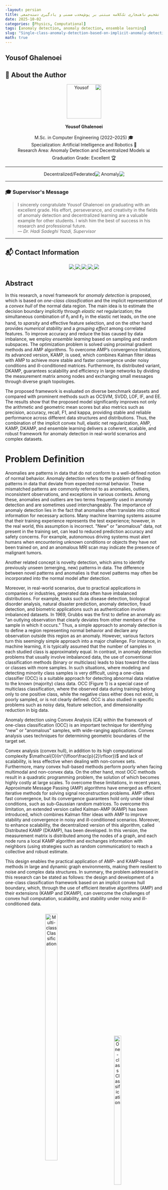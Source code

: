 ```yaml
---
-layout: persian
title: تشخیص ناهنجاری تک‌کلاسه مبتنی بر پوش‌محدب ضمنی و یادگیری دسته‌جمعی
date: 2025-10-02
categories: [Physics, Computational]
tags: [anomaly detection, anomaly detection, ensemble learning]
slug: "Single-class-anomaly-detection-based-on-implicit-anomaly-detection-and-ensemble-learning"
math: true
---
```


## Yousof Ghalenoei

## 👤 About the Author

<p align=center dir=rtl>
  <img src=https://github.com/YousofLHC.png width=110 alt=Yousof Ghalenoei avatar><br><br>
  <b>Yousof Ghalenoei</b><br><br>
  🎓 M.Sc. in Computer Engineering (2022–2025)<br>
  🤖 Specialization: Artificial Intelligence and Robotics<br>
  📊 Research Area: Anomaly Detection and Decentralized Models<br>
  🏆 Graduation Grade: Excellent
</p>

---
<p align=center dir=rtl>
  <img src=https://img.shields.io/badge/Research-Anomaly%20Detection-DC2626?style=flat-square&labelColor=4B5563&logo=chart-bar&logoColor=white alt=Anomaly Detection>
  <img src=https://img.shields.io/badge/Research-Decentralized%20%2F%20Federated%20ML-2563EB?style=flat-square&labelColor=4B5563&logo=network&logoColor=white alt=Decentralized/Federated ML>
</p>

---

### 🎓 Supervisor's Message  
> I sincerely congratulate Yousof Ghalenoei on graduating with an excellent grade. His effort, perseverance, and creativity in the fields of anomaly detection and decentralized learning are a valuable example for other students. I wish him the best of success in his research and professional future.  
> — *Dr. Hadi Sadeghi Yazdi, Supervisor*

---

## 📬 Contact Information  

<p align=center>
  <a href=https://github.com/YousofLHC>
    <img src=https://img.shields.io/badge/GitHub-YousofLHC-181717?logo=github&logoColor=white&style=flat-square />
  </a>
  <a href=https://www.linkedin.com/in/yousof-ghalenoei-71899315b>
    <img src=https://img.shields.io/badge/LinkedIn-Yousof%20Ghalenoei-0A66C2?logo=linkedin&logoColor=white&style=flat-square />
  </a>
  <a href=https://t.me/Yousof_LHC>
    <img src=https://img.shields.io/badge/Telegram-@Yousof__LHC-26A5E4?logo=telegram&logoColor=white&style=flat-square />
  </a>
  <a href=mailto:yousof.ghalenoei@gmail.com>
    <img src=https://img.shields.io/badge/Email-yousof.ghalenoei%40gmail.com-EA4335?logo=gmail&logoColor=white&style=flat-square />
  </a>
  <a href=https://twitter.com/YousofLHC>
    <img src=https://img.shields.io/badge/Twitter-@YousofLHC-1DA1F2?logo=twitter&logoColor=white&style=flat-square />
  </a>
</p>


## Abstract

In this research, a novel framework for *anomaly detection* is proposed, which is based on *one-class classification* and the implicit representation of a *convex hull* of the normal data region. The main idea is to estimate the decision boundary implicitly through *elastic net* regularization; the simultaneous combination of $\ell_1$ and $\ell_2$ in the elastic net leads, on the one hand, to *sparsity* and effective feature selection, and on the other hand provides *numerical stability* and a *grouping effect* among correlated features. To improve accuracy and reduce the bias caused by data imbalance, we employ *ensemble learning* based on sampling and random subspaces. The optimization problem is solved using proximal gradient methods and AMP algorithms. To overcome AMP’s convergence limitations, its advanced version, KAMP, is used, which combines Kalman filter ideas with AMP to achieve more stable and faster convergence under noisy conditions and ill-conditioned matrices. Furthermore, its distributed variant, DKAMP, guarantees scalability and efficiency in large networks by dividing the measurement matrix among nodes and exchanging small messages through diverse graph topologies.  

The proposed framework is evaluated on diverse benchmark datasets and compared with prominent methods such as OCSVM, SVDD, LOF, IF, and EE. The results show that the proposed model significantly improves not only the arithmetic and geometric mean scores but also metrics such as precision, accuracy, recall, F1, and kappa, providing stable and reliable performance across different data structures and distributions. Thus, the combination of the implicit convex hull, elastic net regularization, AMP, KAMP, DKAMP, and ensemble learning delivers a coherent, scalable, and robust framework for anomaly detection in real-world scenarios and complex datasets.


  

# Problem Definition

Anomalies are patterns in data that do not conform to a well-defined notion of normal behavior. Anomaly detection refers to the problem of finding patterns in data that deviate from expected normal behavior. These mismatched patterns are commonly referred to as anomalies, outliers, inconsistent observations, and exceptions in various contexts. Among these, anomalies and outliers are two terms frequently used in anomaly detection and are sometimes used interchangeably. The importance of anomaly detection lies in the fact that anomalies often translate into critical information for necessary actions. Many machine learning systems assume that their training experience represents the test experience; however, in the real world, this assumption is incorrect. "New" or "anomalous" data, not present in the training set, can lead to reduced prediction accuracy and safety concerns. For example, autonomous driving systems must alert humans when encountering unknown conditions or objects they have not been trained on, and an anomalous MRI scan may indicate the presence of malignant tumors.  

Another related concept is novelty detection, which aims to identify previously unseen (emerging, new) patterns in data. The difference between novel patterns and anomalies is that novel patterns may often be incorporated into the normal model after detection.  

Moreover, in real-world scenarios, due to practical applications in companies or industries, generated data often have imbalanced distributions. For example, tasks such as disease detection, biological disorder analysis, natural disaster prediction, anomaly detection, fraud detection, and biometric applications such as authentication involve imbalanced datasets. In 1969, Grubbs was the first to define an anomaly as: "an outlying observation that clearly deviates from other members of the sample in which it occurs." Thus, a simple approach to anomaly detection is to define a region representing normal behavior and declare any observation outside this region as an anomaly. However, various factors turn this seemingly simple approach into a major challenge. For instance, in machine learning, it is typically assumed that the number of samples in each studied class is approximately equal. In contrast, in anomaly detection problems that usually involve imbalanced data, the use of conventional classification methods (binary or multiclass) leads to bias toward the class or classes with more samples. In such situations, where modeling and detecting minority class samples is very difficult, using a one-class classifier (OCC) is a suitable approach for detecting abnormal data relative to the known (majority) class data. OCC (Figure 1) is a special case of multiclass classification, where the observed data during training belong only to one positive class, while the negative class either does not exist, is poorly sampled, or is not clearly defined. OCC is also studied in specific problems such as noisy data, feature selection, and dimensionality reduction in big data.  

Anomaly detection using Convex Analysis (CA) within the framework of one-class classification (OCC) is an important technique for identifying "new" or "anomalous" samples, with wide-ranging applications. Convex analysis uses techniques for determining geometric boundaries of the target set.  

Convex analysis (convex hull), in addition to its high computational complexity $\mathcal{O}(n^{\lfloor\frac{p}{2}\rfloor})$ and lack of scalability, is less effective when dealing with non-convex sets. Furthermore, many convex hull-based methods perform poorly when facing multimodal and non-convex data. On the other hand, most OCC methods result in a quadratic programming problem, the solution of which becomes highly costly at large scales. To overcome these limitations, in recent years, Approximate Message Passing (AMP) algorithms have emerged as efficient iterative methods for solving signal reconstruction problems. AMP offers fast convergence, but its convergence guarantees hold only under ideal conditions, such as sub-Gaussian random matrices. To overcome this limitation, an extended version called Kalman-AMP (KAMP) has been introduced, which combines Kalman filter ideas with AMP to improve stability and convergence in noisy and ill-conditioned scenarios. Moreover, to enhance scalability, the decentralized version of this algorithm, called Distributed KAMP (DKAMP), has been developed. In this version, the measurement matrix is distributed among the nodes of a graph, and each node runs a local KAMP algorithm and exchanges information with neighbors (using strategies such as random communication) to reach a collective and robust estimate.  

This design enables the practical application of AMP- and KAMP-based methods in large and dynamic graph environments, making them resilient to noise and complex data structures. In summary, the problem addressed in this research can be stated as follows: the design and development of a one-class classification framework based on an implicit convex hull boundary, which, through the use of efficient iterative algorithms (AMP) and their extensions (KAMP and DKAMP), can overcome the challenges of convex hull computation, scalability, and stability under noisy and ill-conditioned data.


<div align="center">
  <div style="display: inline-block; margin: 10px;">
    <img src="/assets/Toolkitimages/ThesisInfoGhalenoei/MultiClassClassification.png" alt="Multi-class Classification" width="45%">
    <br>
    <em>(a) Multi-class Classification</em>
  </div>
  <div style="display: inline-block; margin: 10px;">
    <img src="/assets/Toolkitimages/ThesisInfoGhalenoei/OneClassClassification.png" alt="One-class Classification" width="35%">
    <br>
    <em>(b) One-class Classification</em>
  </div>
</div>
**Figure 1:** Difference between one-class and multi-class classifiers

## A Part of the Reviewed Literature


<div align="center">
  <div style="display: inline-block; margin: 10px;">
    <img src="/assets/Toolkitimages/ThesisInfoGhalenoei/+ProposalSparse.png" alt="Sparse Methods Literature" width="100%">
    <br>
    <em>A part of the reviewed literature related to sparse methods</em>
  </div>
</div>

  
## Theoretical Foundations

### Introduction to Proximal Algorithms

Proximal Algorithms are a class of optimization methods for solving convex problems. Similar to the role of Newton's method in smooth and small-scale problems, these algorithms are considered standard tools for nonsmooth, constrained, large-scale, and distributed problems.  

The main advantage of these methods is their ability to handle large datasets and high-dimensional problems. The fundamental operation in these algorithms is **computing the proximal operator**, which is equivalent to solving a small convex optimization problem. These subproblems often have closed-form solutions or can be solved with simple and fast methods.

#### 1.1 Definition

If $f: \mathbb{R}^n \to \mathbb{R} \cup \{+\infty\}$ is a convex function, its proximal operator is defined as follows:

$$
\text{prox}_{\lambda f}(v) = \arg\min_x \Big( f(x) + \tfrac{1}{2\lambda}\|x - v\|_2^2 \Big)
$$
This definition ensures that for any vector $v$ there exists a unique solution.

#### 1.2 Interpretations

- **Geometric View:** The proximal operator moves the point $v$ toward the minimizer set of the function $f$, establishing a trade-off between staying close to $v$ and reducing the value of $f(x)$.  
- **Relation to Projection:** If $f$ is the indicator function of a convex set, the proximal operator is exactly the projection onto that set.  
- **Dynamic View:** The proximal operator can be seen as a step in iterative dynamic methods that follow the optimal path.

#### 1.3 Examples

Some important examples of proximal operators that frequently appear in applications:

- $\ell_2$ function: its proximal operator is simply a scaling of the vector.  
- $\ell_1$ function: its proximal operator is the soft-thresholding operator, commonly used to induce sparsity.  
- Indicator function of a set: the proximal operator is equal to the projection onto that set.  
- Various combinations: by summing different convex functions, the proximal operator can generate more complex behaviors.  

### Properties of Proximal Operators

In this section, the basic properties of proximal operators are reviewed. These properties play a key role in analyzing algorithm convergence and designing methods for computing the operators.  

#### 2.1 Separability Property

If the function $f$ is separable over variables, i.e., written as  
$f(x, y) = \varphi(x) + \psi(y)$,  
then the proximal operator also separates:

$$
\text{prox}_f(v, w) = (\text{prox}_\varphi(v), \text{prox}_\psi(w))
$$

More generally, if $f(x) = \sum_{i=1}^n f_i(x_i)$, then the $i$-th component of the proximal operator is:

$$
(\text{prox}_f(v))_i = \text{prox}_{f_i}(v_i)
$$

This property allows proximal operators for large functions to be computed in parallel and independently.
#### 2.2 Basic Operations

Some important properties that allow rewriting proximal operators:

- **Post-composition:**  
  If $f(x) = \alpha \varphi(x) + b$ with $\alpha > 0$, then  
  $\text{prox}_{\lambda f}(v) = \text{prox}_{\alpha \lambda \varphi}(v)$  

- **Pre-composition:**  
  If $f(x) = \varphi(\alpha x + b)$, then  

  $$
  \text{prox}_{\lambda f}(v) = \tfrac{1}{\alpha}\Big(\text{prox}_{\alpha^2 \lambda \varphi}(\alpha v + b) - b\Big)
  $$

- If $f(x) = \varphi(Qx)$ and $Q$ is an orthogonal matrix  

  $$
  \text{prox}_{\lambda f}(v) = Q^T \text{prox}_{\lambda \varphi}(Qv)
  $$

- **Adding a linear term:**  
  If $f(x) = \varphi(x) + a^T x + b$, then  

  $$
  \text{prox}_{\lambda f}(v) = \text{prox}_{\lambda \varphi}(v - \lambda a)
  $$

- **Quadratic regularization:**  
  If $f(x) = \varphi(x) + \tfrac{\rho}{2}\|x-a\|^2$, the proximal can be computed with modified weights and shifts  

$$
\text{prox}_{\lambda f}(v) = \text{prox}_{\bar{\lambda} \varphi}\big((\bar{\lambda}/\lambda)v + (\rho \bar{\lambda})a\big),
$$

where  

$$
\bar{\lambda} = \tfrac{\lambda}{1 + \lambda \rho}.
$$

These results have wide applications in image and signal processing.
#### 2.3 Fixed Points

A fundamental property is that $x^\star$ is the minimizer of the function $f$ if and only if

$$
x^\star = \text{prox}_f(x^\star)
$$

In other words, the optimal points are exactly the fixed points of the proximal operator. This connection underlies many proximal algorithms based on fixed-point iterations.

#### 2.4 Strongly Contractive Property

The proximal operator is strongly contractive. That is, for any $x, y$ we have:

$$
\|\text{prox}_f(x) - \text{prox}_f(y)\|^2 \leq (x - y)^T(\text{prox}_f(x) - \text{prox}_f(y))
$$

This fundamental property allows the convergence of algorithms to be proven.

### Interpretations of the Proximal Operator

In this section, several perspectives are provided to better understand proximal operators. These interpretations show how proximals connect to familiar concepts in optimization and mathematical analysis.

#### 3.1 Moreau–Yosida Regularization

- The proximal operator can be viewed as a way of smoothing convex functions.  
- The definition of Moreau–Yosida regularization:  

$$
f_\lambda(x) = \min_z \Big( f(z) + \tfrac{1}{2\lambda}\|z - x\|^2 \Big)
$$

- This function is a smooth approximation of $f$.  
- The gradient of this approximation is given by:

$$
\nabla f_\lambda(x) = \tfrac{1}{\lambda}(x - \text{prox}_{\lambda f}(x))
$$

- This perspective shows that proximal operators can serve as tools for defining smooth functions and computing stable gradients.
#### 3.2 Interpretation Based on the Resolvent of the Subdifferential

- Proximal operators can be seen as the inverse of the operator $(I + \lambda \partial f)$:  

$$
\text{prox}_{\lambda f} = (I + \lambda \partial f)^{-1}
$$

- This interpretation has a close connection to monotone operator theory.  
- It explains why proximal operators are naturally linked to optimality conditions and fixed-point theory.  

#### 3.3 Modified Gradient Step

- The proximal operator can be interpreted as a modified gradient step that includes a quadratic penalty.  
- For an iteration of the form:

$$
x^{+} = \text{prox}_{\lambda f}(x - \lambda \nabla g(x))
$$

- This method is similar to gradient descent but is applicable to nonsmooth and constrained problems.  
- **Conclusion:** Proximal operators act like gradient descent but provide greater stability in the presence of constraints or nonsmooth terms.
#### 3.4 Trust Region Problem

- Proximal operators can be viewed as solving an optimization problem with a trust region:  

$$
\min_z \Big( f(z) + \tfrac{1}{2\lambda}\|z - x\|^2 \Big)
$$

- This form is similar to a trust region problem, where an optimization function is minimized within a sphere of limited radius.  
- In other words, proximal operators act like a trust region constraint that restricts movements around the current point.  


### Proximal Algorithms

#### 4.1 Proximal Gradient Method

This method is used to solve optimization problems of the form:

$$
\min_x f(x) + g(x)
$$

where $f$ is a smooth function with a Lipschitz gradient and $g$ is a convex function (possibly nonsmooth).  
The main idea is to perform one gradient step on $f$ and then one proximal step on $g$:

$$
x^{k+1} = \text{prox}_{\lambda g}(x^k - \lambda \nabla f(x^k))
$$

- This method can be seen as a **fixed point** of the forward-backward operator.  
- The convergence condition is $\lambda \in (0, 1/L]$, where $L$ is the Lipschitz constant of $\nabla f$.  
- Interpretations:  
  - **As a majorization-minimization algorithm:** in each step, a convex upper bound of $f$ is constructed and then minimized.  
  - **As a gradient flow:** it can be seen as a numerical approximation of the gradient flow of $f+g$.  
- Special cases:  
  - If $g$ is the indicator function of a set, the algorithm reduces to the projection gradient method.  
  - If $f=0$, this becomes pure proximal minimization.  
  - If $g=0$, the algorithm reduces to standard gradient descent.
#### 4.2 Accelerated Proximal Gradient Method

This section builds upon first-order accelerated methods (such as Nesterov’s algorithm).  
The main goal is to improve the convergence rate from $O(1/k)$ to $O(1/k^2)$.  

Ideas:
- Define an auxiliary sequence $y^k$ as a linear combination of past points.  
- Apply the proximal step on $y^k$ instead of $x^k$.  
- Choose combination parameters in such a way that the convergence speed is improved.  

$$
y^{k+1} := x^k + \omega^k (x^k - x^{k-1})
$$
$$
x^{k+1} := \text{prox}_{\lambda_k g}\Big( y^{k+1} - \lambda^k \nabla f(y^{k+1}) \Big)
$$


#### 4.3 Alternating Direction Method of Multipliers (ADMM)

The main idea of ADMM is to solve composite problems of the form:

$$
\min_{x,z} f(x) + g(z) \quad \text{s.t. } x = z
$$

- By introducing the consensus constraint $x=z$ and using the augmented Lagrangian, we arrive at an iterative algorithm:  
  1. Update $x$ by minimizing the augmented Lagrangian.  
  2. Update $z$ similarly.  
  3. Update the dual variable using the consensus error.  

Properties:
- When $g$ represents a set, the proximal of $g$ is simply the projection onto that set.  
- An important interpretation of ADMM is that it acts like **integral control of a dynamical system**, enforcing consensus through feedback of accumulated error.  
- It can also be viewed as a discretized saddle-point flow that converges to the optimal points.  

$$
x^{k+1} := \text{prox}_{\lambda f}(z^k - u^k)
$$
$$
z^{k+1} := \text{prox}_{\lambda g}(x^{k+1} + u^k)
$$
$$
u^{k+1} := u^k + x^{k+1} - z^{k+1}
$$


### Parallel and Distributed Algorithms

#### 5.1 Problem Structure

The goal of this section is to present parallel and distributed proximal algorithms for solving convex optimization problems. The main idea builds on the ADMM algorithm and relies on the principle that the objective function or constraints can be decomposed into components where at least one has the separability property. This property allows the proximal operator to be computed in parallel.
##### Definition of Separability

Let $[n] = \{1, 2, ..., n\}$. For each subset $c \subseteq [n]$, the subvector $x_c \in \mathbb{R}^{|c|}$ contains the components of $x \in \mathbb{R}^n$ whose indices are in $c$.  

A collection $P = \{c_1, c_2, ..., c_N\}$ is a **partition** of $[n]$ if the union of these subsets equals $[n]$ and no two subsets overlap.  

A function $f : \mathbb{R}^n \to \mathbb{R}$ is called **$P$-separable** if it can be written as:

$$
f(x) = \sum_{i=1}^N f_i(x_{c_i})
$$

where each $f_i : \mathbb{R}^{|c_i|} \to \mathbb{R}$ is defined only on the variables $x$ associated with the indices in $c_i$.  

The important property of separability is that the proximal operator of the function $f$ can be decomposed into the proximal operators of each component $f_i$.  

For any vector $v \in \mathbb{R}^n$, we have:

$$
\text{prox}_{\lambda f}(v) = 
\begin{bmatrix}
\text{prox}_{\lambda f_1}(v_{c_1}) \\
\text{prox}_{\lambda f_2}(v_{c_2}) \\
\vdots \\
\text{prox}_{\lambda f_N}(v_{c_N})
\end{bmatrix}
$$

##### General Problem Structure

Now, if we also consider a similar partition $Q = \{d_1, d_2, ..., d_M\}$ for the function $g$, the optimization problem can be written as:

$$
\min_x \ \sum_{i=1}^N f_i(x_{c_i}) + \sum_{j=1}^M g_j(x_{d_j})
\quad \quad (5.2)
$$

where $f_i : \mathbb{R}^{|c_i|} \to \mathbb{R} \cup \{+\infty\}$ and $g_j : \mathbb{R}^{|d_j|} \to \mathbb{R} \cup \{+\infty\}$.  

For simplicity, we use the index $i$ for the blocks of $f$ and $j$ for the blocks of $g$.
##### ADMM Algorithm for Problem Form (5.2)

To solve this problem using ADMM, the updates are defined as follows:

$$
x^{k+1}_{c_i} := \text{prox}_{\lambda f_i}(z^k_{c_i} - u^k_{c_i})
$$
$$
z^{k+1}_{d_j} := \text{prox}_{\lambda g_j}(x^{k+1}_{d_j} + u^k_{d_j})
$$
$$
u^{k+1} := u^k + x^{k+1} - z^{k+1}
$$

In this algorithm:
- The $x$ update is performed using the proximal operators of $f_i$.  
- The $z$ update is performed using the proximal operators of $g_j$.  
- The variable $u$, which plays the role of the dual variable or Lagrangian multiplier, is updated using the consensus error.  

This structure shows that the original large problem is decomposed into several smaller subproblems, and each of these subproblems can be solved independently and in parallel.  


#### 🔗 Recommended Resources for Deeper Learning  

For a better understanding of statistical approaches and their connection with optimization and modeling, the following resources are recommended:  

- [**Bayes Rules! An Introduction to Applied Bayesian Modeling**](https://www.bayesrulesbook.com/chapter-1)  
  A comprehensive and accessible website that teaches fundamental Bayesian concepts in a practical way. It covers everything from the basics of Bayesian inference to more advanced topics such as regression, classification, and hierarchical models with examples and hands-on exercises.  

- [**Statistics & Data Analysis – Video Series by Steven Brunton (@eigensteve)**](https://twitter.com/eigensteve/status/1955079561143783648)  
  An educational series of 35 episodes (about 10 hours) systematically presenting key topics in statistics and data analysis; covering random sampling, the central limit theorem, distribution estimation, method of moments, maximum likelihood, hypothesis testing, Monte Carlo sampling, and the basics of Bayesian inference.  

- [**Notes on Theoretical Statistics**](https://x.com/YousofLHC/status/1973815930686943499)  
  A comprehensive and valuable resource for researchers and students interested in the mathematical foundations of statistics.




## Proposed Algorithm

<div align="center">
  <div style="display: inline-block; margin: 10px;">
    <img src="/assets/Toolkitimages/ThesisInfoGhalenoei/KAMP-Algorithm.png" alt="Kalman-based Approximate Message Passing Algorithm" width="100%">
    <br>
    <em>Kalman-based Approximate Message Passing Algorithm</em>
  </div>
</div>


  

### Decentralized Version of the Proposed Method

To implement algorithms such as AMP and its extended version KAMP in a decentralized manner, a network of nodes can be modeled as a directed graph $(\mathcal{G}=(\mathcal{V},\mathcal{E}))$ where $|\mathcal{V}| = L$ is the number of nodes. Each node $l$ holds a set of local observations including a submatrix $(\mathbf{A}_l)$ and a subvector $(\mathbf{y}_l)$, such that by aggregating these submatrices and vectors, the global measurement matrix and observation vector are obtained:

$$
\mathbf{A} = \begin{bmatrix} \mathbf{A}_1 \\ \mathbf{A}_2 \\ \vdots \\ \mathbf{A}_L \end{bmatrix}, \qquad 
\mathbf{y} = \begin{bmatrix} \mathbf{y}_1 \\ \mathbf{y}_2 \\ \vdots \\ \mathbf{y}_L \end{bmatrix},
$$

where $(\mathbf{y}_\ell = \mathbf{A}_\ell \mathbf{x} + \boldsymbol{\omega}_\ell)$ is the local observation model of node $(\ell)$ (the noise vector $(\boldsymbol{\omega}_\ell)$ also has variance $(\sigma^2)$). Therefore, each node observes only part of the equation $(\mathbf{y}=\mathbf{A}\mathbf{x} + \boldsymbol{\omega})$ and does not need to know the entire matrix $(\mathbf{A})$ or vector $(\mathbf{y})$.

In the distributed KAMP algorithm, each node runs KAMP on its local data and obtains an initial estimate of vector $(\mathbf{x})$. Then, in order to reach a joint estimate, nodes exchange their results with neighbors. A common mechanism for this exchange is consensus averaging of neighbors' values; in this way, each node $l$ combines its own estimate with the estimates received from its neighbors $(\mathscr{N}_l)$.
<div align="center">
  <div style="display: inline-block; margin: 10px;">
    <img src="/assets/Toolkitimages/ThesisInfoGhalenoei/Graph.png" alt="An example of graph network interactions" width="100%">
    <br>
  </div>
</div>

  Displaying the interactions between node $j$ and its neighbors with information $\mathcal{I}_{j} = \bigwedge_{i \in \mathscr{N}_j} h_{ij}(\hat{\mathbf{x}}_{i_{[t-1]}}, \mathbf{P}_{i_{[t-1]}})$,  where $\mathscr{N}_j$  denotes the set of all neighbor nodes of node $j$ (incoming edges to node $j$).

  

### Decentralized Version of the Proposed Algorithm

<div align="center">
  <div style="display: inline-block; margin: 10px;">
    <img src="/assets/Toolkitimages/ThesisInfoGhalenoei/DKAMP-Algorithm.png" alt="Decentralized Kalman-based Approximate Message Passing Algorithm" width="100%">
    <br>
    <em>Decentralized Kalman-based Approximate Message Passing Algorithm</em>
  </div>
</div>

## Experiments
### Evaluating the Performance of the Proposed Method on the ODDS Dataset


<div align="center">
  <div style="display: inline-block; margin: 10px;">
    <img src="/assets/Toolkitimages/ThesisInfoGhalenoei/Performance Metrics.png" alt="Comparison of performance metrics for different anomaly detection models" width="90%">
    <br>
    <em>Comparison of performance metrics for different anomaly detection models, including LOF, IF, EE, SVDD, OCSVM, and the proposed method. Metrics such as F1-score (F1), Precision (P), Accuracy (A), Recall (R), Kappa (K), Geometric Mean (GM), and Arithmetic Mean (AM) are used to evaluate the effectiveness of each model. The bar chart shows the average performance scores along with error bars. The proposed method consistently achieves high scores across multiple metrics, demonstrating its strong performance and reliability compared to other models.</em>
  </div>
</div>

### Evaluating the Boundary Performance of the Proposed Method on Image Data

<div align="center">
  <div style="display: inline-block; margin: 10px; width: 100%">
    <img src="/assets/Toolkitimages/ThesisInfoGhalenoei/Isomap_train.png" alt="Decision boundary on the target class of the CIFAR-10 dataset using Isomap mapping" width="100%">
    <br>
    <em>Figure 1: Decision boundary on the target class of the CIFAR-10 dataset using Isomap mapping.</em>
  </div>

  <div style="margin: 40px 0;"></div>

  <div style="display: inline-block; margin: 10px; width: 100%">
    <img src="/assets/Toolkitimages/ThesisInfoGhalenoei/Isomap_test.png" alt="Decision boundary on CIFAR-10 data using Isomap mapping" width="100%">
    <br>
    <em>Figure 2: Decision boundary on CIFAR-10 data using Isomap mapping (all CIFAR-10 dataset classes are used).</em>
  </div>
</div>

### Evaluating the Flexibility of the Proposed Method in the Input Space

<div align="center" style="display: flex; justify-content: space-between; align-items: flex-start; gap: 20px; flex-wrap: wrap;">
  <div style="flex: 1; min-width: 250px; text-align: center;">
    <img src="/assets/Toolkitimages/ThesisInfoGhalenoei/2D_a_2.png" alt="Pentagon" style="width: 90%; max-width: 100%;">
    <div style="margin-top: 8px; font-size: 0.9em;">
     <!--<strong>(a) Pentagon</strong><br>
      Pentagon
    --></div>
  </div>
  
  <div style="flex: 1; min-width: 250px; text-align: center;">
    <img src="/assets/Toolkitimages/ThesisInfoGhalenoei/2D_b_2.png" alt="Square" style="width: 90%; max-width: 100%;">
    <div style="margin-top: 8px; font-size: 0.9em;">
      <!--<strong>(b) Square</strong><br>
      Square
    --></div>
  </div>

  <div style="flex: 1; min-width: 250px; text-align: center;">
    <img src="/assets/Toolkitimages/ThesisInfoGhalenoei/ENPentagonLinear.jpg" alt="EN Pentagon Linear" style="width: 90%; max-width: 100%;">
    <div style="margin-top: 8px; font-size: 0.9em;">
      <!--<strong>(c) EN Pentagon Linear</strong><br>
      EN Pentagon Linear
    --></div>
  </div>
</div>

## Proof of the Superiority of the Kalman-based Method over Approximate Message Passing

The simulations have been performed on Gaussian, orthogonal, and heavy-tailed random matrices.

<div align="center">
  <div style="display: inline-block; margin: 10px;">
    <img src="/assets/Toolkitimages/ThesisInfoGhalenoei/Matrix_MSE.png" alt="Evaluation of Mean Squared Error criterion" width="100%">
    <br>
    <em>Kalman-based version achieving tighter error bounds</em>
  </div>
  <div style="display: inline-block; margin: 10px;">
    <img src="/assets/Toolkitimages/ThesisInfoGhalenoei/LOG-mse_trends.png" alt="Evaluation of Mean Squared Error trends" width="100%">
    <br>
    <em>Kalman-based version achieving lower error variance</em>
  </div>
</div>


**Table 1: Comparison of mean ranks and test statistics by matrix type based on the Mean Squared Error criterion**

| Matrix Type | Ranks: method | Ranks: N | Ranks: Mean Rank | Test Statistics: Mann-Whitney U | Test Statistics: Wilcoxon W | Test Statistics: Z | Test Statistics: Asymp. Sig. (2-tailed) |
|-------------|---------------|----------|------------------|--------------------------------|-----------------------------|-------------------|------------------------------------------|
| Gaussian    | AMP           | 30       | 45.50            | 0.000                          | 465.000                     | -6.653            | < 0.001                                  |
|             | KAMP          | 30       | 15.50            |                                |                             |                   |                                          |
| Heavy       | AMP           | 29       | 44.72            | 8.000                          | 473.000                     | -6.474            | < 0.001                                  |
|             | KAMP          | 30       | 15.77            |                                |                             |                   |                                          |
| Orthogonal  | AMP           | 30       | 42.73            | 83.000                         | 548.000                     | -5.426            | < 0.001                                  |
|             | KAMP          | 30       | 18.27            |                                |                             |                   |                                          |

**Table 2: Comparison of mean ranks and test statistics by matrix type based on the Signal-to-Noise Ratio criterion**

| Matrix Type | Ranks: method | Ranks: N | Ranks: Mean Rank | Test Statistics: Mann-Whitney U | Test Statistics: Wilcoxon W | Test Statistics: Z | Test Statistics: Asymp. Sig. (2-tailed) |
|-------------|---------------|----------|------------------|--------------------------------|-----------------------------|-------------------|------------------------------------------|
| Gaussian    | AMP           | 30       | 15.50            | 0.000                          | 465.000                     | -6.653            | < 0.001                                  |
|             | KAMP          | 30       | 45.50            |                                |                             |                   |                                          |
| Heavy       | AMP           | 29       | 15.00            | 0.000                          | 435.000                     | -6.595            | < 0.001                                  |
|             | KAMP          | 30       | 44.50            |                                |                             |                   |                                          |
| Orthogonal  | AMP           | 30       | 15.50            | 0.000                          | 465.000                     | -6.653            | < 0.001                                  |
|             | KAMP          | 30       | 45.50            |                                |                             |                   |                                          |

**Table 3: Comparison of mean ranks and test statistics by matrix type based on the Peak Signal-to-Noise Ratio criterion**

| Matrix Type | Ranks: method | Ranks: N | Ranks: Mean Rank | Test Statistics: Mann-Whitney U | Test Statistics: Wilcoxon W | Test Statistics: Z | Test Statistics: Asymp. Sig. (2-tailed) |
|-------------|---------------|----------|------------------|--------------------------------|-----------------------------|-------------------|------------------------------------------|
| Gaussian    | AMP           | 30       | 15.50            | 0.000                          | 465.000                     | -6.653            | < 0.001                                  |
|             | KAMP          | 30       | 45.50            |                                |                             |                   |                                          |
| Heavy       | AMP           | 29       | 15.31            | 9.000                          | 444.000                     | -6.459            | < 0.001                                  |
|             | KAMP          | 30       | 44.20            |                                |                             |                   |                                          |
| Orthogonal  | AMP           | 30       | 18.33            | 85.000                         | 550.000                     | -5.396            | < 0.001                                  |
|             | KAMP          | 30       | 42.67            |                                |                             |                   |                                          |

Based on the conducted statistical tests, it can be seen that the proposed method consistently maintains its superiority over the AMP method in all cases.

### An Example of the Examined Topologies

<div align="center">
  <div style="display: inline-block; margin: 10px;">
    <img src="/assets/Toolkitimages/ThesisInfoGhalenoei/gallaryEN.png" alt="Different network graph topologies" width="90%">
  </div>
</div>


  
<div align="center">
  <div style="display: inline-block; margin: 10px;">
    <img src="/assets/Toolkitimages/ThesisInfoGhalenoei/topology_performance_ranking_heatmap.png" alt="Network topology ranking" width="90%">
    <br>
    <em>Ranking of the performance of different network topologies based on global network metrics</em>
  </div>
</div>


## Results 

- Superiority of the proposed method in one-class anomaly detection compared to competing methods  
- Ability to form fully flexible boundaries in the input space  
- Ability to construct a convex hull in high-dimensional feature space using a polynomial kernel  
- Demonstrated efficiency of the KAMP method on different types of random matrices compared to AMP  
- Achieving significantly lower error variance than the error variance of AMP  

  
## More details in the Master's thesis of Yousof Ghalenoei from Ferdowsi University of Mashhad


  

<style>

        body {

            font-family: Tahoma, Arial, sans-serif;

            background-color: #f5f5f5;

            margin: 0;

            padding: 20px;

            color: #333;

        }

         .container {

            max-width: 1000px;

            margin: 0 auto;

            background-color: white;

            padding: 20px;

            border-radius: 10px;

            box-shadow: 0 0 15px rgba(0, 0, 0, 0.1);

        }

         h1 {

            text-align: center;

            color: #2c3e50;

            margin-bottom: 30px;

        }

         .image-grid {

            display: grid;

            grid-template-columns: 1fr 1fr;

            gap: 20px;

        }

         .image-item {

            display: flex;

            flex-direction: column;

            align-items: center;

        }

        .image-item img {

            width: 100%;

            height: auto;

            border: 1px solid #ddd;

            border-radius: 5px;

            box-shadow: 0 2px 5px rgba(0, 0, 0, 0.1);

        }

        .caption {

            text-align: center;

            margin-top: 10px;

            font-weight: bold;

            color: #2c3e50;

        }

         @media (max-width: 768px) {

            .image-grid {

                grid-template-columns: 1fr;

            }

        }

    </style>
    